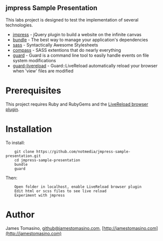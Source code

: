 jmpress Sample Presentation
--------------------

This labs project is designed to test the implementation of several technologies.

* [jmpress](https://github.com/shama/jmpress.js/) - jQuery plugin to build a website on the infinite canvas
* [bundle](http://gembundler.com/git.html) - The best way to manage your application's dependencies
* [sass](http://sass-lang.com/) - Syntactically Awesome Stylesheets
* [compass](http://compass-style.org/) - SASS extentions that do nearly everything
* [guard](https://github.com/guard/guard) - Guard is a command line tool to easily handle events on file system modifications
* [guard-livereload](https://github.com/guard/guard-livereload) - Guard::LiveReload automatically reload your browser when 'view' files are modified


Prerequisites
=============

This project requires Ruby and RubyGems and the [LiveReload browser plugin](https://chrome.google.com/webstore/detail/jnihajbhpnppcggbcgedagnkighmdlei).

Installation
============

To install:

		git clone https://github.com/notmedia/jmpress-sample-presentation.git
		cd jmpress-sample-presentation
        bundle
        guard

Then:

        Open folder in localhost, enable LiveReload browser plugin
        Edit html or scss files to see live reload
        Experiment with jmpress

Author
======

James Tomasino, github@jamestomasino.com, [http://jamestomasino.com](http://jamestomasino.com)
